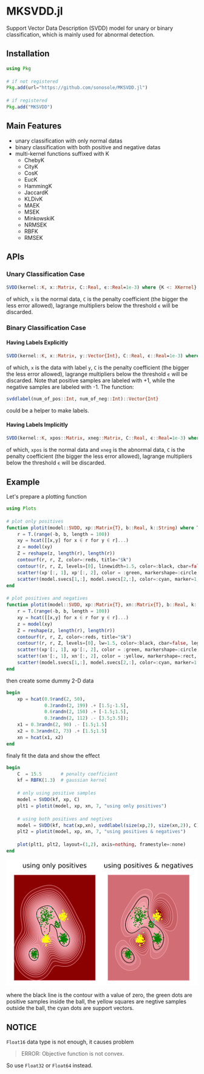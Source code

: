 # MKSVDD.jl

Support Vector Data Description (SVDD) model for unary or binary classification, which is mainly used for abnormal detection.

## Installation

```julia
using Pkg

# if not registered
Pkg.add(url="https://github.com/sonosole/MKSVDD.jl")

# if registered
Pkg.add("MKSVDD")
```

## Main Features

+ unary classification with only normal datas
+ binary classification with both positive and negative datas
+ multi-kernel functions suffixed with K
  + ChebyK
  + CityK
  + CosK
  + EucK
  + HammingK
  + JaccardK
  + KLDivK
  + MAEK
  + MSEK
  + MinkowskiK
  + NRMSEK
  + RBFK
  + RMSEK

## APIs

### Unary Classification Case

```julia
SVDD(kernel::K, x::Matrix, C::Real, ϵ::Real=1e-3) where {K <: XKernel}
```

of which, `x` is the normal data,  `C` is the penalty coefficient (the bigger the less error allowed), lagrange multipliers below the threshold `ϵ` will be discarded.

### Binary Classification Case

#### Having Labels Explicitly

```julia
SVDD(kernel::K, x::Matrix, y::Vector{Int}, C::Real, ϵ::Real=1e-3) where {K <: XKernel}
```

of which, `x` is the  data with label `y`,  `C` is the penalty coefficient (the bigger the less error allowed), lagrange multipliers below the threshold `ϵ` will be discarded. Note that positive samples are labeled with +1, while the negative samples are labeled with -1. The function:

```julia
svddlabel(num_of_pos::Int, num_of_neg::Int)::Vector{Int}
```

could be a helper to make labels.

#### Having Labels Implicitly

```julia
SVDD(kernel::K, xpos::Matrix, xneg::Matrix, C::Real, ϵ::Real=1e-3) where {K <: XKernel}
```

of which, `xpos` is the normal data and `xneg` is the abnormal data,  `C` is the penalty coefficient (the bigger the less error allowed), lagrange multipliers below the threshold `ϵ` will be discarded.

## Example

Let's prepare a plotting function

```julia
using Plots

# plot only positives
function plotit(model::SVDD, xp::Matrix{T}, b::Real, k::String) where T
    r = T.(range(-b, b, length = 100))
    xy = hcat([[x,y] for x ∈ r for y ∈ r]...)
    z = model(xy)
    Z = reshape(z, length(r), length(r))
    contourf(r, r, Z, color=:reds, title="$k")
    contour!(r, r, Z, levels=[0], linewidth=1.5, color=:black, cbar=false, legend=false)
    scatter!(xp'[:, 1], xp'[:, 2], color = :green, markershape=:circle, markersize=1.8, markerstrokewidth = 0)
    scatter!(model.svecs[1,:], model.svecs[2,:], color=:cyan, marker=1, markerstrokewidth = 0)
end

# plot positives and negatives
function plotit(model::SVDD, xp::Matrix{T}, xn::Matrix{T}, b::Real, k::String) where T
    r = T.(range(-b, b, length = 100))
    xy = hcat([[x,y] for x ∈ r for y ∈ r]...)
    z = model(xy)
    Z = reshape(z, length(r), length(r))
    contourf(r, r, Z, color=:reds, title="$k")
    contour!(r, r, Z, levels=[0], lw=1.5, color=:black, cbar=false, legend=false)
    scatter!(xp'[:, 1], xp'[:, 2], color = :green, markershape=:circle, markersize=1.8, markerstrokewidth = 0)
    scatter!(xn'[:, 1], xn'[:, 2], color = :yellow, markershape=:rect, markersize=1.8, markerstrokewidth = 0)
    scatter!(model.svecs[1,:], model.svecs[2,:], color=:cyan, marker=1.5, markerstrokewidth = 0)
end
```

then create some dummy 2-D data

```julia
begin
    xp = hcat(0.9rand(2, 50), 
              0.3randn(2, 199) .+ [1.5;-1.5], 
              0.6randn(2, 150) .+ [-1.5;1.5],
              0.3randn(2, 112) .- [3.5;3.5]);
    x1 = 0.3randn(2, 90) .- [1.5;1.5]
    x2 = 0.3randn(2, 73) .+ [1.5;1.5]
    xn = hcat(x1, x2)
end
```

finaly fit the data and show the effect

```julia
begin
    C  = 15.5       # penalty coefficient
    kf = RBFK(1.3)  # gaussian kernel

    # only using positive samples
    model = SVDD(kf, xp, C)
    plt1 = plotit(model, xp, xn, 7, "using only positives")

    # using both positives and negtives
    model = SVDD(kf, hcat(xp,xn), svddlabel(size(xp,2), size(xn,2)), C)
    plt2 = plotit(model, xp, xn, 7, "using positives & negatives")

    plot(plt1, plt2, layout=(1,2), axis=nothing, framestyle=:none)
end
```

![svdd-classification](pic/svdd-eg.png)

where the black line is the contour with a value of zero, the green dots are positive samples inside the ball, the yellow squares are negtive samples outside the ball, the cyan dots are support vectors.

## NOTICE

`Float16` data type is not enough, it causes problem

> ERROR: Objective function is not convex.

So use `Float32` or `Float64` instead.